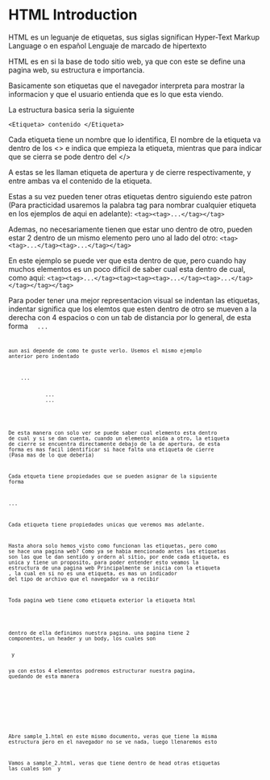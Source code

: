 # HTML Introduction

HTML es un leguanje de etiquetas, sus siglas significan Hyper-Text Markup Language o en español 
Lenguaje de marcado de hipertexto

HTML es en si la base de todo sitio web, ya que con este se define una pagina web, su estructura e importancia.

Basicamente son etiquetas que el navegador interpreta para mostrar la informacion y que el usuario entienda que es lo que esta viendo.

La estructura basica seria la siguiente

`<Etiqueta> contenido </Etiqueta>`

Cada etiqueta tiene un nombre que lo identifica, El nombre de la etiqueta va dentro de los <> e indica que empieza la etiqueta, mientras que para indicar que se cierra se pode dentro del </>

A estas se les llaman etiqueta de apertura y de cierre respectivamente, y entre ambas va el contenido de la etiqueta.

Estas a su vez pueden tener otras etiquetas dentro siguiendo este patron (Para practicidad usaremos la palabra tag para nombrar cualquier etiqueta en los ejemplos de aqui en adelante):
`<tag><tag>...</tag></tag>`

Ademas, no necesariamente tienen que estar uno dentro de otro, pueden estar 2 dentro de un mismo elemento pero uno al lado del otro:
`<tag><tag>...</tag><tag>...</tag></tag>`

En este ejemplo se puede ver que esta dentro de que, pero cuando hay muchos elementos es un poco dificil de saber cual esta dentro de cual, como aqui:
`<tag><tag>...</tag><tag><tag><tag>...</tag><tag>...</tag></tag></tag></tag>`

Para poder tener una mejor representacion visual se indentan las etiquetas, indentar significa que los elemtos que esten dentro de otro se mueven a la derecha con 4 espacios o con un tab de distancia por lo general, de esta forma
<code>
<tag>
    <tag>...</tag>
</tag>
<code>

aun asi depende de como te guste verlo.
Usemos el mismo ejemplo anterior pero indentado

<tag>
    <tag>...</tag>
    <tag>
        <tag>
            <tag>...</tag>
            <tag>...</tag>
        </tag>
    </tag>
</tag>

De esta manera con solo ver se puede saber cual elemento esta dentro de cual y si se dan cuenta, cuando un elemento anida a otro, la etiqueta de cierre se encuentra directamente debajo de la de apertura, de esta forma es mas facil identificar si hace falta una etiqueta de cierre (Pasa mas de lo que deberia)

Cada etqueta tiene propiedades que se pueden asignar de la siguiente forma

<tag propiedad="lo que quieres poner">...</tag>

Cada etiqueta tiene propiedades unicas que veremos mas adelante.

Hasta ahora solo hemos visto como funcionan las etiquetas, pero como se hace una pagina web?
Como ya se habia mencionado antes las etiquetas son las que le dan sentido y ordern al sitio, por ende cada etiqueta, es unica y tiene un proposito, para poder entender esto veamos la estructura de una pagina web
Principalmente se inicia con la etiqueta <!DOCTYPE html>, la cual en si no es una etiqueta, es mas un indicador del tipo de archivo que el navegador  va a recibir

Toda pagina web tiene como etiqueta exterior la etiqueta html

<html></html>

dentro de ella definimos nuestra pagina. una pagina tiene 2 componentes, un header y un body, los cuales son
<head></head> y <body></body>

ya con estos 4 elementos podremos estructurar nuestra pagina, quedando de esta manera

<!DOCTYPE html>
<html>
    <head></head>
    <body></body>
</html>

Abre sample_1.html en este mismo documento, veras que tiene la misma estructura pero en el navegador no se ve nada, luego llenaremos esto

Vamos a sample_2.html, veras que tiene dentro de head otras etiquetas las cuales son <meta> y <title>
<meta> es una etiqeuta que sirve para dar informacion al navegador de como comportarse
y <title>, como su nombre indica, le da el titulo a la pagina
